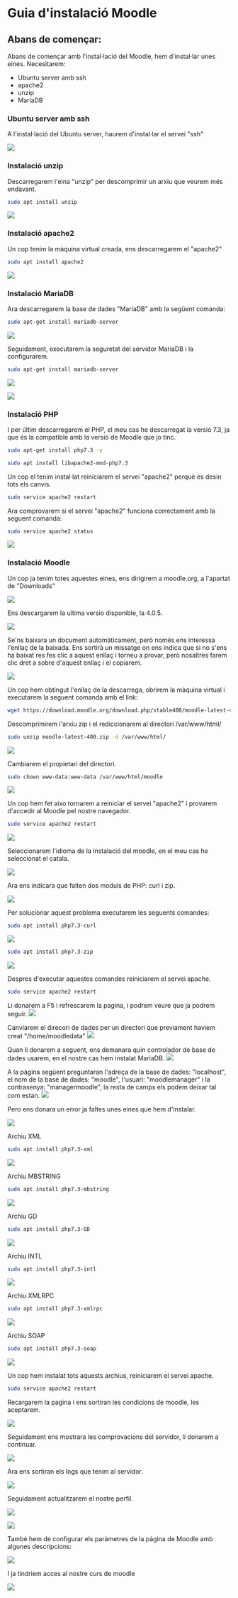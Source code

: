 # Guia d'instalació Moodle

## Abans de començar:
Abans de començar amb l'instal·lació del Moodle, hem d'instal·lar unes eines.
Necesitarem:
- Ubuntu server amb ssh
- apache2
- unzip
- MariaDB

### Ubuntu server amb ssh
A l'instal·lació del Ubuntu server, haurem d'instal·lar el servei "ssh"

![](Fotos/instalacio_ssh.png)

### Instalació unzip
Descarregarem l'eina "unzip" per descomprimir un arxiu que veurem més endavant.
```sh
sudo apt install unzip
```
![](Fotos/install_unzip.png)

### Instalació apache2
Un cop tenim la màquina virtual creada, ens descarregarem el
"apache2"
```sh
sudo apt install apache2
```
![](Fotos/install_apache2.png)

### Instalació MariaDB
Ara descarregarem la base de dades "MariaDB" amb la següent comanda:
```sh
sudo apt-get install mariadb-server
```
![](Fotos/install_mariadb.png)

Seguidament, executarem la seguretat del servidor MariaDB i la configurarem.
```sh
sudo apt-get install mariadb-server
```
![](Fotos/mysql_secure.png)

![](Fotos/mysql_secure_2.png)

### Instalació PHP
I per últim descarregarem el PHP, el meu cas he descarregat la versió 7.3, ja que és la compatible amb la versió de Moodle que jo tinc.
```sh
sudo apt-get install php7.3 -y
```
```sh
sudo apt install libapache2-mod-php7.3
```
Un cop el tenim instal·lat reiniciarem el servei "apache2" perquè es desin tots els canvis.
```sh
sudo service apache2 restart
```
Ara comprovarem si el servei "apache2" funciona correctament amb la seguent comanda:
```sh
sudo service apache2 status
```
![](Fotos/apache2_status.png)

### Instalació Moodle
Un cop ja tenim totes aquestes eines, ens dirigirem a moodle.org, a l'apartat de "Downloads"

![](Fotos/pagina_moodle.png)

Ens descargarem la ultima versio disponible, la 4.0.5.

![](Fotos/moodle_1.png)

Se'ns baixara un document automàticament, però només ens interessa l'enllaç de la baixada. Ens sortirà un missatge on ens indica que si no s'ens ha baixat res fes clic a aquest enllaç i torneu a provar, però nosaltres farem clic dret a sobre d'aquest enllaç i el copiarem.

![](Fotos/moodle_2.png)

Un cop hem obtingut l'enllaç de la descarrega, obrirem la màquina virtual i executarem la seguent comanda amb el link:
 ```sh
wget https://download.moodle.org/download.php/stable400/moodle-latest-400.zip
```

Descomprimirem l'arxiu zip i el rediccionarem al directori /var/www/html/
 ```sh
sudo unzip moodle-latest-400.zip -d /var/www/html/
```
![](Fotos/unzip_moodle.png)

Cambiarem el propietari del directori.
 ```sh
sudo chown www-data:www-data /var/www/html/moodle
```
![](Fotos/sudo_chown.png)

Un cop hem fet aixo tornarem a reiniciar el servei "apache2" i provarem d'accedir al Moodle pel nostre navegador.
```sh
sudo service apache2 restart
```
![](Fotos/acces_moodle.png)

Seleccionarem l'idioma de la instalació del moodle, en el meu cas he seleccionat el catala.

![](Fotos/idioma_moodle.png)

Ara ens indicara que falten dos moduls de PHP: curl i zip.

![](Fotos/error_moodle.png)

Per solucionar aquest problema executarem les seguents comandes:
```sh
sudo apt install php7.3-curl
```
![](Fotos/php_curl.png)

```sh
sudo apt install php7.3-zip
```
![](Fotos/php_zip.png)

Despres d'executar aquestes comandes reiniciarem el servei apache.
```sh
sudo service apache2 restart
```

Li donarem a F5 i refrescarem la pagina, i podrem veure que ja podrem seguir.
![](Fotos/moodle_3.png)

Canviarem el direcori de dades per un directori que previament haviem creat "/home/moodledata"
![](Fotos/moodle_4.png)

Quan li donarem a seguent, ens demanara quin controlador de base de dades usarem, en el nostre cas hem instalat MariaDB.
![](Fotos/moodle_5.png)

A la pàgina següent preguntaran l'adreça de la base de dades: "localhost", el nom de la base de dades: "moodle", l'usuari: "moodlemanager" i la contrasenya: "managermoodle", la resta de camps els podem deixar tal com estan.
![](Fotos/moodle_6.png)

Pero ens donara un error ja faltes unes eines que hem d'instalar.

![](Fotos/moodle_7.png)

Archiu XML
```sh
sudo apt install php7.3-xml
```
![](Fotos/terminal_1.png)

Archiu MBSTRING
```sh
sudo apt install php7.3-mbstring
```
![](Fotos/terminal_2.png)

Archiu GD
```sh
sudo apt install php7.3-GD
```
![](Fotos/terminal_3.png)

Archiu INTL
```sh
sudo apt install php7.3-intl
```
![](Fotos/terminal_4.png)

Archiu XMLRPC
```sh
sudo apt install php7.3-xmlrpc
```
![](Fotos/terminal_5.png)

Archiu SOAP
```sh
sudo apt install php7.3-soap
```
![](Fotos/terminal_6.png)

Un cop hem instalat tots aquests archius, reiniciarem el servei apache.
```sh
sudo service apache2 restart
```

Recargarem la pagina i ens sortiran les condicions de moodle, les aceptarem.

![](Fotos/moodle_8.png)

Seguidament ens mostrara les comprovacions del servidor, li donarem a continuar.

![](Fotos/moodle_9.png)

Ara ens sortiran els logs que tenim al servidor.

![](Fotos/moodle_10.png)

Seguidament actualitzarem el nostre perfil.

![](Fotos/moodle_11.1.png)

![](Fotos/moodle_11.2.png)

També hem de configurar els paràmetres de la pàgina de Moodle amb algunes descripcions:

![](Fotos/moodle_12.png)

I ja tindriem acces al nostre curs de moodle

![](Fotos/acces_moodle_complet.png)




